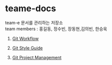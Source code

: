 # teame-docs

team-e 문서를 관리하는 저장소 <br />
team members : 홍길동, 정수빈, 장동현,김의빈, 한승욱

1. [Git Workflow](https://github.com/team-e-techeer/teame-docs/blob/main/gitproject/workflow.md)

2. [Git Style Guide](https://github.com/team-e-techeer/teame-docs/blob/main/styleguide/style-guide.md)

3. [Git Project Management](https://github.com/team-e-techeer/teame-docs/blob/main/gitproject/management.md)
